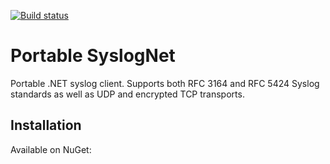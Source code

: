 [![Build status](https://ci.appveyor.com/api/projects/status/lnoc3a1118t9og8o?svg=true)](https://ci.appveyor.com/project/dmitry-shechtman/syslognet-yia6l)

Portable SyslogNet
==================

Portable .NET syslog client. Supports both RFC 3164 and RFC 5424 Syslog standards as well as UDP and encrypted TCP transports.


Installation
------------

Available on NuGet:

```

```
